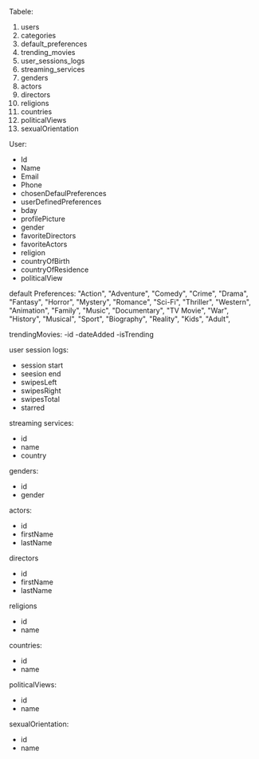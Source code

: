 Tabele:

1. users
2. categories
3. default_preferences
4. trending_movies
5. user_sessions_logs
6. streaming_services
7. genders
8. actors
9. directors
10. religions
11. countries
12. politicalViews
13. sexualOrientation

User:

- Id
- Name
- Email
- Phone
- chosenDefaulPreferences
- userDefinedPreferences
- bday
- profilePicture
- gender
- favoriteDirectors
- favoriteActors
- religion
- countryOfBirth
- countryOfResidence
- politicalView

default Preferences:
"Action",
"Adventure",
"Comedy",
"Crime",
"Drama",
"Fantasy",
"Horror",
"Mystery",
"Romance",
"Sci-Fi",
"Thriller",
"Western",
"Animation",
"Family",
"Music",
"Documentary",
"TV Movie",
"War",
"History",
"Musical",
"Sport",
"Biography",
"Reality",
"Kids",
"Adult",

trendingMovies:
-id
-dateAdded
-isTrending

user session logs:

- session start
- seesion end
- swipesLeft
- swipesRight
- swipesTotal
- starred

streaming services:

- id
- name
- country

genders:

- id
- gender

actors:

- id
- firstName
- lastName

directors

- id
- firstName
- lastName

religions

- id
- name

countries:

- id
- name

politicalViews:

- id
- name

sexualOrientation:

- id
- name
